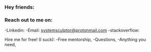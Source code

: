 ### Hey friends:

### Reach out to me on:
-Linkedin:
-Email: systemsculptor@protonmail.com
-stackoverflow:


Hire me for free! (I suck):
  -Free mentorship,
  -Questions,
  -Anything you need,
